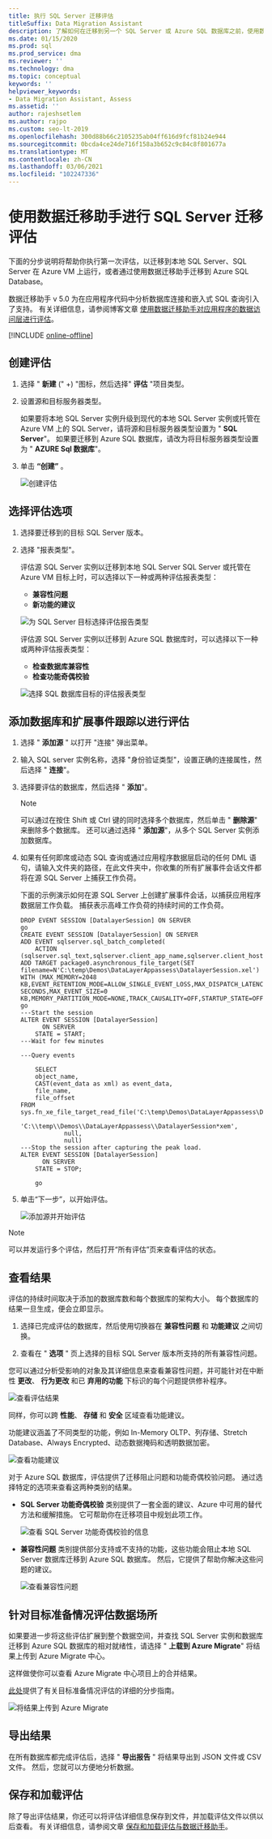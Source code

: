 ```yaml
---
title: 执行 SQL Server 迁移评估
titleSuffix: Data Migration Assistant
description: 了解如何在迁移到另一个 SQL Server 或 Azure SQL 数据库之前，使用数据迁移助手评估本地 SQL Server
ms.date: 01/15/2020
ms.prod: sql
ms.prod_service: dma
ms.reviewer: ''
ms.technology: dma
ms.topic: conceptual
keywords: ''
helpviewer_keywords:
- Data Migration Assistant, Assess
ms.assetid: ''
author: rajeshsetlem
ms.author: rajpo
ms.custom: seo-lt-2019
ms.openlocfilehash: 300d88b66c2105235ab04ff616d9fcf81b24e944
ms.sourcegitcommit: 0bcda4ce24de716f158a3b652c9c84c8f801677a
ms.translationtype: MT
ms.contentlocale: zh-CN
ms.lasthandoff: 03/06/2021
ms.locfileid: "102247336"
---
```

# <a name="perform-a-sql-server-migration-assessment-with-data-migration-assistant"></a>使用数据迁移助手进行 SQL Server 迁移评估

下面的分步说明将帮助你执行第一次评估，以迁移到本地 SQL Server、SQL Server 在 Azure VM 上运行，或者通过使用数据迁移助手迁移到 Azure SQL Database。

数据迁移助手 v 5.0 为在应用程序代码中分析数据库连接和嵌入式 SQL 查询引入了支持。 有关详细信息，请参阅博客文章 [使用数据迁移助手对应用程序的数据访问层进行评估](https://techcommunity.microsoft.com/t5/Microsoft-Data-Migration/Using-Data-Migration-Assistant-to-assess-an-application-s-data/ba-p/990430)。

[!INCLUDE [online-offline](../includes/azure-migrate-to-assess-sql-data-estate.md)]

## <a name="create-an-assessment"></a>创建评估

1. 选择 " **新建** (" +) "图标，然后选择" **评估** "项目类型。

2. 设置源和目标服务器类型。

    如果要将本地 SQL Server 实例升级到现代的本地 SQL Server 实例或托管在 Azure VM 上的 SQL Server，请将源和目标服务器类型设置为 " **SQL Server**"。 如果要迁移到 Azure SQL 数据库，请改为将目标服务器类型设置为 " **AZURE Sql 数据库**"。

3. 单击 **“创建”** 。

   ![创建评估](../dma/media/dma-assesssqlonprem/new-assessment.png)

## <a name="choose-assessment-options"></a>选择评估选项

1. 选择要迁移到的目标 SQL Server 版本。

2. 选择 "报表类型"。

   评估源 SQL Server 实例以迁移到本地 SQL Server SQL Server 或托管在 Azure VM 目标上时，可以选择以下一种或两种评估报表类型：

    - **兼容性问题**
    - **新功能的建议**

   ![为 SQL Server 目标选择评估报告类型](../dma/media/dma-assesssqlonprem/assessment-types.png)

   评估源 SQL Server 实例以迁移到 Azure SQL 数据库时，可以选择以下一种或两种评估报表类型：

    - **检查数据库兼容性**
    - **检查功能奇偶校验**

    ![选择 SQL 数据库目标的评估报表类型](../dma/media/dma-assesssqlonprem/assessment-types-azure.png)

## <a name="add-databases-and-extended-events-trace-to-assess"></a>添加数据库和扩展事件跟踪以进行评估

1. 选择 " **添加源** " 以打开 "连接" 弹出菜单。

2. 输入 SQL server 实例名称，选择 "身份验证类型"，设置正确的连接属性，然后选择 " **连接**"。

3. 选择要评估的数据库，然后选择 " **添加**"。

    > [!NOTE]
    > 可以通过在按住 Shift 或 Ctrl 键的同时选择多个数据库，然后单击 " **删除源**" 来删除多个数据库。 还可以通过选择 " **添加源**"，从多个 SQL Server 实例添加数据库。

4. 如果有任何即席或动态 SQL 查询或通过应用程序数据层启动的任何 DML 语句，请输入文件夹的路径，在此文件夹中，你收集的所有扩展事件会话文件都将在源 SQL Server 上捕获工作负荷。

     下面的示例演示如何在源 SQL Server 上创建扩展事件会话，以捕获应用程序数据层工作负载。  捕获表示高峰工作负荷的持续时间的工作负荷。

    ```
    DROP EVENT SESSION [DatalayerSession] ON SERVER
    go
    CREATE EVENT SESSION [DatalayerSession] ON SERVER  
    ADD EVENT sqlserver.sql_batch_completed( 
        ACTION (sqlserver.sql_text,sqlserver.client_app_name,sqlserver.client_hostname,sqlserver.database_id))
    ADD TARGET package0.asynchronous_file_target(SET filename=N'C:\temp\Demos\DataLayerAppassess\DatalayerSession.xel')  
    WITH (MAX_MEMORY=2048 KB,EVENT_RETENTION_MODE=ALLOW_SINGLE_EVENT_LOSS,MAX_DISPATCH_LATENCY=3 SECONDS,MAX_EVENT_SIZE=0 KB,MEMORY_PARTITION_MODE=NONE,TRACK_CAUSALITY=OFF,STARTUP_STATE=OFF)
    go
    ---Start the session
    ALTER EVENT SESSION [DatalayerSession]
          ON SERVER
        STATE = START;
    ---Wait for few minutes
    
    ---Query events
        
        SELECT 
        object_name,
        CAST(event_data as xml) as event_data,
        file_name, 
        file_offset
    FROM sys.fn_xe_file_target_read_file('C:\temp\Demos\DataLayerAppassess\DatalayerSession*xel', 
                'C:\\temp\\Demos\\DataLayerAppassess\\DatalayerSession*xem', 
                null,
                null)
    ---Stop the session after capturing the peak load.
    ALTER EVENT SESSION [DatalayerSession]
          ON SERVER
        STATE = STOP;
        
        go
    ```

5. 单击“下一步”，以开始评估。

    ![添加源并开始评估](../dma/media/dma-assesssqlonprem/select-database1.png)

> [!NOTE]
> 可以并发运行多个评估，然后打开“所有评估”页来查看评估的状态。

## <a name="view-results"></a>查看结果

评估的持续时间取决于添加的数据库数和每个数据库的架构大小。 每个数据库的结果一旦生成，便会立即显示。

1. 选择已完成评估的数据库，然后使用切换器在 **兼容性问题** 和 **功能建议** 之间切换。

2. 查看在 " **选项** " 页上选择的目标 SQL Server 版本所支持的所有兼容性问题。

您可以通过分析受影响的对象及其详细信息来查看兼容性问题，并可能针对在中断性 **更改**、 **行为更改** 和已 **弃用的功能** 下标识的每个问题提供修补程序。

![查看评估结果](../dma/media/dma-assesssqlonprem/review-results.png)

同样，你可以跨 **性能**、 **存储** 和 **安全** 区域查看功能建议。

功能建议涵盖了不同类型的功能，例如 In-Memory OLTP、列存储、Stretch Database、Always Encrypted、动态数据掩码和透明数据加密。

![查看功能建议](../dma/media/dma-assesssqlonprem/feature-recommendations.png)

对于 Azure SQL 数据库，评估提供了迁移阻止问题和功能奇偶校验问题。 通过选择特定的选项来查看这两种类别的结果。

- **SQL Server 功能奇偶校验** 类别提供了一套全面的建议、Azure 中可用的替代方法和缓解措施。 它可帮助你在迁移项目中规划此项工作。

  ![查看 SQL Server 功能奇偶校验的信息](../dma/media/dma-assesssqlonprem/sql-feature-parity.png)

- **兼容性问题** 类别提供部分支持或不支持的功能，这些功能会阻止本地 SQL Server 数据库迁移到 Azure SQL 数据库。 然后，它提供了帮助你解决这些问题的建议。

  ![查看兼容性问题](../dma/media/dma-assesssqlonprem/compatibility-issues.png)

## <a name="assess-a-data-estate-for-target-readiness"></a>针对目标准备情况评估数据场所

如果要进一步将这些评估扩展到整个数据空间，并查找 SQL Server 实例和数据库迁移到 Azure SQL 数据库的相对就绪性，请选择 " **上载到 Azure Migrate**" 将结果上传到 Azure Migrate 中心。

这样做使你可以查看 Azure Migrate 中心项目上的合并结果。

[此处](./dma-assess-sql-data-estate-to-sqldb.md)提供了有关目标准备情况评估的详细的分步指南。

   ![将结果上传到 Azure Migrate](../dma/media/dma-assesssqlonprem/upload-to-azure-migrate.png)

## <a name="export-results"></a>导出结果

在所有数据库都完成评估后，选择 " **导出报告** " 将结果导出到 JSON 文件或 CSV 文件。 然后，您就可以方便地分析数据。

## <a name="save-and-load-assessments"></a>保存和加载评估

除了导出评估结果，你还可以将评估详细信息保存到文件，并加载评估文件以供以后查看。  有关详细信息，请参阅文章 [保存和加载评估与数据迁移助手](../dma/dma-save-load-assessments.md)。
